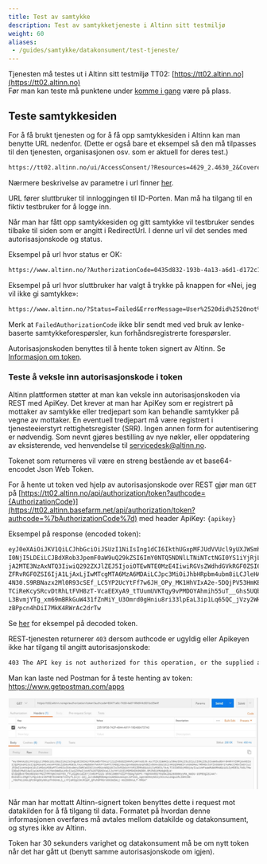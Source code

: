 ```yaml
---
title: Test av samtykke
description: Test av samtykketjeneste i Altinn sitt testmiljø
weight: 60
aliases:
 - /guides/samtykke/datakonsument/test-tjeneste/
---
```


Tjenesten må testes ut i Altinn sitt testmiljø TT02: [https://tt02.altinn.no](https://tt02.altinn.no)  
Før man kan teste må punktene under [komme i gang](../komme-i-gang/) være på plass.

## Teste samtykkesiden 
For å få brukt tjenesten og for å få opp samtykkesiden i Altinn kan man
benytte URL nedenfor. (Dette er også bare et eksempel så den må
tilpasses til den tjenesten, organisasjonen osv. som er aktuell for deres test.)

```markdown
https://tt02.altinn.no/ui/AccessConsent/?Resources=4629_2.4630_2&CoveredBy=910514458&RedirectUrl=https://www.altinn.no&ValidToDate=2019-09-30%2010:30:00&LanguageCode=nb-NO&DelegationContext=Ved%20%C3%A5%20samtykke,%20gir%20du%20Skatteetaten%20rett%20til%20%C3%A5%20utlevere%20opplysninger%20om%20deg%20direkte%20til%20Banken%20AS.%20Banken%20f%C3%A5r%20opplysningene%20for%20%C3%A5%20behandle%20s%C3%B8knaden%20din%20om%20finansiering.&ResponseType=code&4629_2_inntektsaar=2016&4630_2_fraOgMed=2017-06&4630_2_tilOgMed=2017-08
```

Nærmere beskrivelse av parametre i url finner [her](../be-om-samtykke/#url).

URL fører sluttbruker til innloggingen til ID-Porten. Man må ha tilgang til en fiktiv testbruker for å logge inn.

Når man har fått opp samtykkesiden og gitt samtykke vil testbruker
sendes tilbake til siden som er angitt i RedirectUrl. I denne url vil det sendes med autorisasjonskode og status.

Eksempel på url hvor status er OK:

```markdown
https://www.altinn.no/?AuthorizationCode=0435d832-193b-4a13-a6d1-d172c18e18c7&Status=OK
```

Eksempel på url hvor sluttbruker har valgt å trykke på knappen for «Nei, jeg vil ikke gi samtykke»:

```markdown
https://www.altinn.no/?Status=Failed&ErrorMessage=User%2520did%2520not%2520give%2520consent&FailedAuthorizationCode=435d832-193b-4a13-a6d1-d172c18e18c7
```

Merk at `FailedAuthorizationCode` ikke blir sendt med ved bruk av lenke-baserte samtykkeforespørsler, kun forhåndsregistrerte forespørsler. 


Autorisasjonskoden benyttes til å hente token signert av Altinn.
Se [Informasjon om token](../../datakilde/bruk-av-token/#bruk-av-self-contained-oauth-token).

### Teste å veksle inn autorisasjonskode i token
Altinn plattformen støtter at man kan veksle inn autorisasjonskoden via
REST med ApiKey. Det krever at man har ApiKey som er registrert på mottaker av samtykke eller tredjepart som kan behandle samtykker på vegne av mottaker.
En eventuell tredjepart må være registrert i tjenesteeierstyrt rettighetsregister (SRR).
Ingen annen form for autentisering er nødvendig. Som nevnt gjøres bestilling av nye
nøkler, eller oppdatering av eksisterende, ved henvendelse til
[servicedesk@altinn.no](mailto:servicedesk@altinn.no).

Tokenet som returneres vil være en streng bestående av et base64-encodet Json Web Token.

For å hente ut token ved hjelp av autorisasjonskode over REST gjør man
`GET` på [https://tt02.altinn.no/api/authorization/token?authcode={AuthorizationCode}](https://tt02.altinn.basefarm.net/api/authorization/token?authcode=%7bAuthorizationCode%7d)
med header ApiKey: `{apikey}`

Eksempel på response (encoded token):

```markdown
eyJ0eXAiOiJKV1QiLCJhbGciOiJSUzI1NiIsIng1dCI6IkthUGxpMFJUdVVUcl9yUXJWSmhzQkNXQS0yayJ9.eyJTZXJ2aWNlQ29kZXMiOi
I0NjI5LDEiLCJBdXRob3JpemF0aW9uQ29kZSI6ImY0NTQ5NDNlLTNiNTctNGI0YS1iYjRjLTNkZjY0YTgwMmQ4NyIsIk9mZmVyZWRCeSI6I
jA2MTE3NzAxNTQ3IiwiQ292ZXJlZEJ5IjoiOTEwNTE0MzE4IiwiRGVsZWdhdGVkRGF0ZSI6IjI3LjEwLjIwMTYgMjE6MTE6MTciLCJWYWxp
ZFRvRGF0ZSI6IjA1LjAxLjIwMTcgMTA6MzA6MDAiLCJpc3MiOiJhbHRpbm4ubm8iLCJleHAiOjE0Nzc1OTU1MTcsIm5iZiI6MTQ3NzU5NTQ
4N30.S9RBNazx2Ml0R93cSEf_LC5YP2UcYtFf7w6JH_OPy_MK1HhVIxA2e-5DQjPV53HmKBhlHmL3Wxz36KzIXddfz1olKLEK7Xqn61FJFL
TCiReKcySRcvDtRhLtFVH8zT-VcaEEXyA9_tTUumUVKTqy9vPMDOYAhmih55uT__Ghs5UQbxDZXLJ08f-SDUq-wlcbU8TFLfBnrQBxF53Sf
L3BvmjYTg_xm69mBRkGuW431fZnMiY_U3Omrd0gHniu8ri33lpEaL3ip1Lq65QC_jVzy2WHN1RdQCA5WiYGJ89GoSZL2eAtCS8d7qngsMUu
zBPpcn4hDiI7MkK4RWrAc2drTw
```

Se [her](../../datakilde/bruk-av-token/#decoded-eksempel-1) for eksempel på decoded token.

REST-tjenesten returnerer `403` dersom authcode er ugyldig eller Apikeyen
ikke har tilgang til angitt autorisasjonskode:

```markdown
403 The API key is not authorized for this operation, or the supplied authorization code is either expired or invalid.
```

Man kan laste ned Postman for å teste henting av token: https://www.getpostman.com/apps

![Hente token ved hjelp av Postman](hente-token.png "Hente token ved hjelp av Postman")


Når man har mottatt Altinn-signert token benyttes dette i request mot
datakilden for å få tilgang til data. Formatet på hvordan denne informasjonen overføres må
avtales mellom datakilde og datakonsument, og styres ikke av Altinn.

Token har 30 sekunders varighet og datakonsument må be om nytt token når
det har gått ut (benytt samme autorisasjonskode om igjen).
